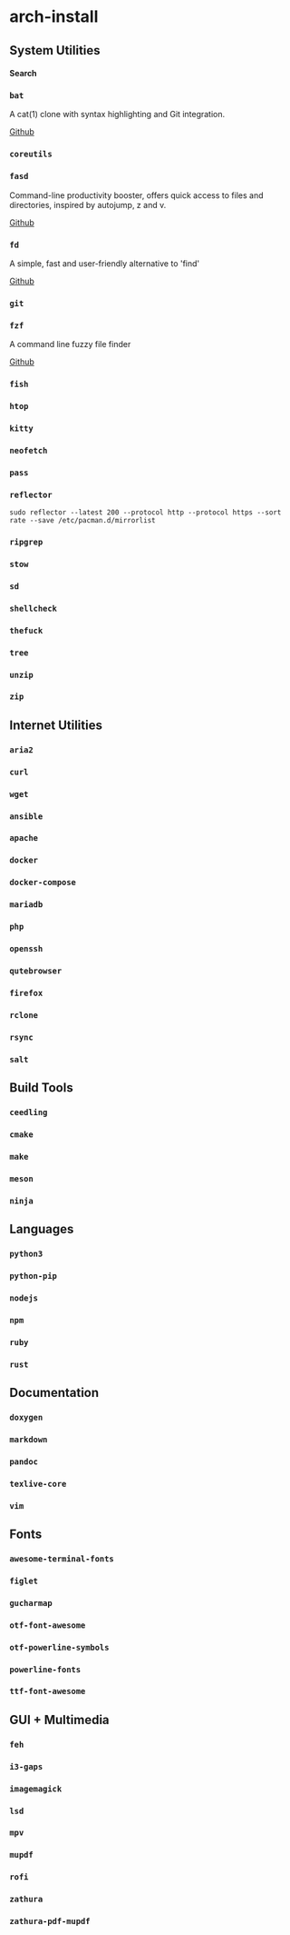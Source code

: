 # arch-install

## System Utilities

#### Search
### `bat`
A cat(1) clone with syntax highlighting and Git integration.

[Github](https://github.com/sharkdp/bat)

### `coreutils`

### `fasd`
Command-line productivity booster, offers quick access to files and directories, inspired by autojump, z and v. 

[Github](https://github.com/clvv/fasd)

### `fd`
A simple, fast and user-friendly alternative to 'find' 

[Github](https://github.com/sharkdp/fd)

### `git`

### `fzf`
A command line fuzzy file finder

[Github](https://github.com/junegunn/fzf)

### `fish`
### `htop`
### `kitty`
### `neofetch`
### `pass`


### `reflector`

`sudo reflector --latest 200 --protocol http --protocol https --sort rate --save /etc/pacman.d/mirrorlist`

### `ripgrep`

### `stow`

### `sd`

### `shellcheck`

### `thefuck`

### `tree`

### `unzip`

### `zip`

## Internet Utilities

### `aria2`

### `curl`

### `wget`
### `ansible`
### `apache`
### `docker`
### `docker-compose`
### `mariadb`
### `php`
### `openssh`
### `qutebrowser`
### `firefox`
### `rclone`
### `rsync`
### `salt`

## Build Tools

### `ceedling`

### `cmake`

### `make `

### `meson`

### `ninja`

## Languages

### `python3`
### `python-pip`
### `nodejs`
### `npm`
### `ruby`
### `rust`

## Documentation
### `doxygen`
### `markdown` 
### `pandoc`
### `texlive-core`
### `vim`

## Fonts
### `awesome-terminal-fonts`
### `figlet`
### `gucharmap`
### `otf-font-awesome`
### `otf-powerline-symbols`
### `powerline-fonts`
### `ttf-font-awesome` 

## GUI + Multimedia
### `feh`
### `i3-gaps`
### `imagemagick`
### `lsd`
### `mpv`
### `mupdf`
### `rofi`
### `zathura`
### `zathura-pdf-mupdf`




